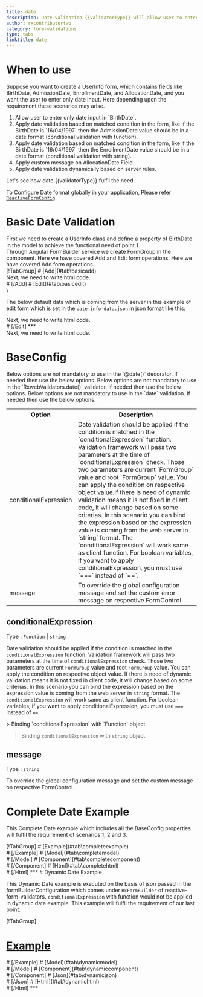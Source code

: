 ```yaml
---
title: date
description: Date validation {{validatorType}} will allow user to enter input which is only in the proper date format. 
author: rxcontributortwo
category: form-validations
type: tabs
linktitle: date
---
```


# When to use
Suppose you want to create a UserInfo form, which contains fields like BirthDate, AdmissionDate, EnrollmentDate, and AllocationDate, and you want the user to enter only date input. Here depending upon the requirement these scenarios may arise.

<ol class='showHideElement'>
    <li>Allow user to enter only date input in `BirthDate`.</li>
    <li>Apply date validation based on matched condition in the form, like if the BirthDate is `16/04/1997` then the AdmissionDate value should be in a date format (conditional validation with function).</li>
    <li>Apply date validation based on matched condition in the form, like if the BirthDate is `16/04/1997` then the EnrollmentDate value should be in a date format (conditional validation with string).</li>
    <li>Apply custom message on AllocationDate Field.</li>
    	<data-scope scope="['decorator','validator']">
		<li>Apply date validation dynamically based on server rules. </li>
	</data-scope>
</ol>
Let's see how date {{validatorType}} fulfil the need.

To Configure Date format globally in your application, Please refer <a href="/api/reactive-form-config">`ReactiveFormConfig`</a>
 
# Basic Date Validation
<data-scope scope="['decorator','template-driven-directives','template-driven-decorators']">
First we need to create a UserInfo class and define a property of BirthDate in the model to achieve the functional need of point 1.
<div component="app-code" key="date-add-model"></div> 
</data-scope>
Through Angular FormBuilder service we create FormGroup in the component.
<data-scope scope="['decorator']">
Here we have covered Add and Edit form operations. 
</data-scope>

<data-scope scope="['validator','template-driven-directives','template-driven-decorators']">
Here we have covered Add form operations. 
</data-scope>

<data-scope scope="['decorator']">
<div component="app-tabs" key="basic-operations"></div>
[!TabGroup]
# [Add](#tab\basicadd)
<div component="app-code" key="date-add-component"></div> 
Next, we need to write html code.
<div component="app-code" key="date-add-html"></div> 
<div component="app-example-runner" ref-component="app-date-add"></div>
# [/Add]
# [Edit](#tab\basicedit)
<div component="app-code" key="date-edit-component"></div> \

The below default data which is coming from the server in this example of edit form which is set in the `date-info-data.json` in json format like this:
<div component="app-code" key="date-edit-json"></div> 
Next, we need to write html code.
<div component="app-code" key="date-edit-html"></div> 
<div component="app-example-runner" ref-component="app-date-edit"></div>
# [/Edit]
***
</data-scope>

<data-scope scope="['validator','template-driven-directives','template-driven-decorators']">
<div component="app-code" key="date-add-component"></div> 
Next, we need to write html code.
<div component="app-code" key="date-add-html"></div> 
<div component="app-example-runner" ref-component="app-date-add"></div>
</data-scope>

# BaseConfig
<data-scope scope="['decorator']">
Below options are not mandatory to use in the `@date()` decorator. If needed then use the below options.
</data-scope>
<data-scope scope="['validator']">
Below options are not mandatory to use in the `RxwebValidators.date()` validator. If needed then use the below options.
</data-scope>
<data-scope scope="['template-driven-directives','template-driven-decorators']">
Below options are not mandatory to use in the `date` validation. If needed then use the below options.
</data-scope>

<table class="table table-bordered table-striped showHideElement">
<tr><th>Option</th><th>Description</th></tr>
<tr><td><a   (click)='scrollTo("#conditionalExpression")' title="conditionalExpression">conditionalExpression</a></td><td>Date validation should be applied if the condition is matched in the `conditionalExpression` function. Validation framework will pass two parameters at the time of `conditionalExpression` check. Those two parameters are current `FormGroup` value and root `FormGroup` value. You can apply the condition on respective object value.If there is need of dynamic validation means it is not fixed in client code, it will change based on some criterias. In this scenario you can bind the expression based on the expression value is coming from the web server in `string` format. The `conditionalExpression` will work same as client function. For boolean variables, if you want to apply conditionalExpression, you must use `===` instead of `==`.</td></tr>
<tr><td><a  (click)='scrollTo("#message")'  title="message">message</a></td><td>To override the global configuration message and set the custom error message on respective FormControl</td></tr>
</table>

## conditionalExpression 
Type :  `Function`  |  `string` 

Date validation should be applied if the condition is matched in the `conditionalExpression` function. Validation framework will pass two parameters at the time of `conditionalExpression` check. Those two parameters are current `FormGroup` value and root `FormGroup` value. You can apply the condition on respective object value.
If there is need of dynamic validation means it is not fixed in client code, it will change based on some criterias. In this scenario you can bind the expression based on the expression value is coming from the web server in `string` format. The `conditionalExpression` will work same as client function. For boolean variables, if you want to apply conditionalExpression, you must use `===` instead of `==`.

<data-scope scope="['validator','decorator']">
> Binding `conditionalExpression` with `Function` object. 
<div component="app-code" key="date-conditionalExpressionExampleFunction-model"></div> 
</data-scope>

> Binding `conditionalExpression` with `string` object. 
<div component="app-code" key="date-conditionalExpressionExampleString-model"></div> 

<div component="app-example-runner" ref-component="app-date-conditionalExpression" title="date {{validatorType}} with conditionalExpression" key="conditionalExpression"></div>

## message 
Type :  `string` 

To override the global configuration message and set the custom message on respective FormControl.

<div component="app-code" key="date-messageExample-model"></div> 
<div component="app-example-runner" ref-component="app-date-message" title="date {{validatorType}} with message" key="message"></div>

# Complete Date Example

This Complete Date example which includes all the BaseConfig properties will fulfil the requirement of scenarios 1, 2 and 3.

<div component="app-tabs" key="complete"></div>
[!TabGroup]
# [Example](#tab\completeexample)
<div component="app-example-runner" ref-component="app-date-complete"></div>
# [/Example]
<data-scope scope="['decorator','template-driven-directives','template-driven-decorators']">
# [Model](#tab\completemodel)
<div component="app-code" key="date-complete-model"></div> 
# [/Model]
</data-scope>
# [Component](#tab\completecomponent)
<div component="app-code" key="date-complete-component"></div> 
# [/Component]
# [Html](#tab\completehtml)
<div component="app-code" key="date-complete-html"></div> 
# [/Html]
***

<data-scope scope="['decorator','validator']">
# Dynamic Date Example

This Dynamic Date example is executed on the basis of json passed in the formBuilderConfiguration which comes under `RxFormBuilder` of reactive-form-validators. `conditionalExpression` with function would not be applied in dynamic date example. This example will fulfil the requirement of our last point.

<div component="app-tabs" key="dynamic"></div>

[!TabGroup]
# [Example](#tab\dynamicexample)
<div component="app-example-runner" ref-component="app-date-dynamic"></div>
# [/Example]
<data-scope scope="['decorator']">
# [Model](#tab\dynamicmodel)
<div component="app-code" key="date-dynamic-model"></div>
# [/Model]
</data-scope>
# [Component](#tab\dynamiccomponent)
<div component="app-code" key="date-dynamic-component"></div>
# [/Component]
# [Json](#tab\dynamicjson)
<div component="app-code" key="date-dynamic-json"></div>
# [/Json]
# [Html](#tab\dynamichtml)
<div component="app-code" key="date-dynamic-html"></div> 
# [/Html]
***
</data-scope>
